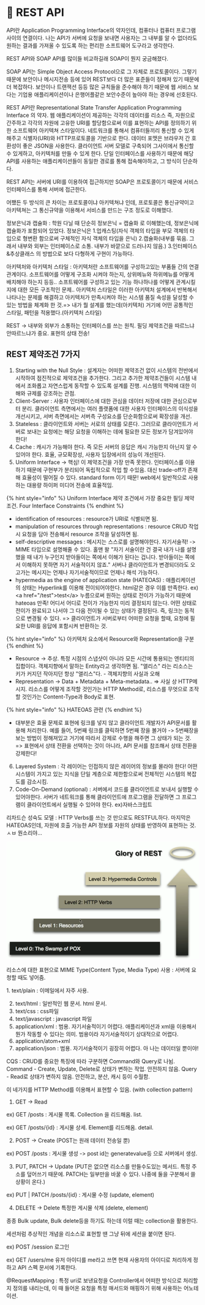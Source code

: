 # 🥑 REST API

API란 Application Programming Interface의 약자인데, 컴퓨터나 컴퓨터 프로그램 사이의 연결이다. 나는 API가 서버에 요청을 보내면 사용자는 그 내부를 알 수 없더라도 원하는 결과를 가져올 수 있도록 하는 편리한 소프트웨어  도구라고 생각한다.&#x20;

REST API와 SOAP API를 많이들 비교하길래 SOAP이 뭔지 궁금해졌다.&#x20;

&#x20;SOAP API는 Simple Object Access Protocol으로 그 자체로 프로토콜이다. 그렇기 때문에 보안이나 메시지전송 등에 있어 REST보다 더 많은 표준들이 정해져 있기 때문에 더 복잡하다. 보안이나 트랜잭션 등등 많은 규칙들을 준수해야 하기 때문에 웹 서비스 보다는 기업용 애플리케이션이나 은행어플같은 보안수준이 높아야 하는 경우에 선호된다.

REST API란 Representational State Transfer Application Programming Interface 의 약자.  웹 애플리케이션이 제공하는 각각의 데이터를 리소스 즉, 자원으로 간주하고 각각의 자원에 고유한 URI를 할당함으로써 이를 표현하는 API를 정의하기 위한 소프트웨어 아키텍쳐 스타일이다. 네트워크를 통해서 컴퓨터들끼리 통신할 수 있게 해주고  식별자(URI)와 HTTP프로토콜을 기반으로 한다. 데이터 포맷은 브라우저 간 호환성이 좋은 JSON을 사용한다. 클라이언트 서버 모델로 구축되어 그사이에서 통신할 수 있게하고, 아키텍처를 만들 수 있게 한다. 단일 인터페이스를 사용하기 때문에 해당 API를 사용하는 애플리케이션들이 동일한 경로를 통해 접속해야하고, 그 방식이 단순하다.

REST API는 서버에 URI를 이용하여 접근하지만 SOAP은 프로토콜이기 때문에 서비스 인터페이스를 통해 서버에 접근한다.

어쨌든 두 방식의 큰 차이는 프로토콜이냐 아키텍쳐냐 인데, 프로토콜은 통신규약이고 아키텍쳐는 그 통신규약을 이용해서 서비스를 만드는 구조 정도로 이해했다.&#x20;

정보은닉과 캡슐화 : 학원 다닐 때 단순히 정보은닉 = 캡슐화 로 이해했는데, 정보은닉에 캡슐화가 포함되어 있었다. 정보은닉은 1.업캐스팅(자식 객체의 타입을 부모 객체의 타입으로 형변환 함으로써 구체적인 자식 객체의 타입을 은닉) 2.캡슐화(내부를 묶음.  그래서 내부와 외부는 인터페이스로 소통. 내부가  바깥으로 드러나지 않음.)   3.인터페이스&추상클래스 의 방법으로 보다 다형하게 구현이 가능하다.

아키텍처와 아키텍처 스타일 : 아키텍처란 소프트웨어를 구성하고있는 부품들 간의 연결관계이다. 소프트웨어를 어떻게 구조화 시켜야 하는지, 상위메뉴와 하위메뉴를 어떻게 배치해야 하는지 등등.. 소프트웨어를 구성하고 있는 기능 하나하나를 어떻게 관계시킬지에 대한 모든 구조적인 문제.. 아키텍처 스타일은 이러한 아키텍처 설계에서 반복해서 나타나는 문제를 해결하고 아키텍처가 만족시켜야 하는 시스템 품질 속성을 달성할 수 있는 방법을 체계화 한 것.=> 내가 뭘 설계를 했는데(아키텍처) 거기에 어떤 공통적인 스타일, 패턴을 적용했다.(아키텍처 스타일)

REST -> 내부와 외부가 소통하는 인터페이스를 쓰는 원칙.  필딩 제약조건을 따르느냐 안따르느냐가 중요. 표현의 상태 전송!

## REST 제약조건 7가지

1. Starting with the Null Style : 설계자는 어떠한 제약조건 없이 시스템의 전반에서 시작하여 점진적으로 제약조건을 추가한다. 그리고 추가한 제약조건들이 시스템 내에서 조화롭고 자연스럽게 동작할 수 있도록 설계를 진행. 시스템의 맥락에 대한 이해와 규제를 강조하는 관점.&#x20;
2. Client-Server : 사용자 인터페이스에 대한 관심을 데이터 저장에 대한 관심으로부터 분리. 클라이언트 측면에서는 여러 플랫폼에 대한 사용자 인터페이스의 이식성을 개선시키고, 서버 측면에서는 서버측 구성요소를 단순화함으로써 확장성을 개선.
3. Stateless : 클라이언트와 서버는 서로의 상태를 모른다. 그러므로 클라이언트가 서버로 보내는 요청에는 해당 요청을 이해하는 데에 필요한 모든 정보가 담겨있어야 한다!
4. Cache : 캐시가 가능해야 한다. 즉 모든 서버의 응답은 캐시 가능한지 아닌지 알 수 있어야 한다. 효율, 규모확장성, 사용자 입장에서의 성능이 개선된다.
5. Uniform Interface → 핵심! 이 제약조건을 가장 만족 못한다. 인터페이스를 이용하기 때문에 구현부가 분리되어 독립적으로 작업 할  수있음. 대신 trade-off가 존재해 효율성이 떨어질 수 있다. standard form 이기 때문! web에서 일반적으로 사용하는 대용량 하이퍼 미디어 전송에 효율적임.

{% hint style="info" %}
Uniform Interface 제약 조건에서 가장 중요한 필딩 제약 조건. Four Interface Constraints
{% endhint %}

* identification of resources : resource가 URI로 식별되면 됨.
* manipulation of resources through representations : resource CRUD 작업시 요청을 담아 전송해서 resource 조작을 달성하면 됨.
* self-descriptive messages : 메시지는 스스로를 설명해야한다. 자기서술적! -> MIME 타입으로 설명해줄 수 있다.  홀맨   왈 "자기 서술이란 건 결국 내가 나를 설명했을 때 내가 누구인지 받아들이는 쪽에서 이해가 된다는 겁니다. 받아들이는 쪽에서 이해하지 못하면 자기 서술적이지 않죠." 서버나 클라이언트가 변경되더라도 오고가는 메시지는 언제나 자기서술적이므로 언제나 해석 가능하다.
* hypermedia as the engine of application state (HATEOAS) : 애플리케이션의 상태는 Hyperlink를 이용해 전이되어야한다. html같은 경우 이를 만족한다. ex)\<a href="/test">test\</a> 누름으로써 원하는 상태로 전이가 가능하기 때문에 hateoas 만족! 어디서 어디로 전이가 가능한지 미리 결정되지 않는다. 어떤 상태로 전이가 완료되고 나서야 그 다음 전이될 수 있는 상태가 결정된다. 즉, 링크는 동적으로 변경될 수 있다. => 클라이언트가 서버로부터 어떠한 요청을  할때, 요청에 필요한 URI를 응답에 포함시켜 반환하는 것.

{% hint style="info" %}
아키텍처 요소에서 Resource와 Representation을 구분
{% endhint %}

* Resource -> 추상. 특정 시점의 스냅샷이 아니라 모든 시간에 통용되는 엔티티의 집합이다. 객체지향에서 말하는 Entity라고 생각하면 됨. "앨리스"  라는 리소스는 키가 커지던 작아지던 항상 "앨리스"다. - 객체지향의 사실과 오해
* Representation -> Data + Metadata + Meta-metadata.. => 사실 상 HTTP메시지. 리소스를 어떻게 조작할 것인가는 HTTP Method로, 리소스를 무엇으로 조작할 것인가는 Content-Type과 Body로 표현.

{% hint style="info" %}
HATEOAS 관련
{% endhint %}

* 대부분은 효율 문제로 표현에 링크를 넣지 않고 클라이언트 개발자가 API문서를 활용해 처리한다. 예를 들어, 5번째 링크를 클릭하면 5번째 장을 볼거야  -> 5번째장을 보는 방법이 정해져있고 거기에 따라서 강제로 수행을 해주면 그 상태가 되는 것. => 표현에서 상태 전환을 선택하는 것이 아니라, API 문서를 참조해서 상태 전환을 강제한다!

6. Layered System : 각 레이어는 인접하지 않은 레이어의 정보를 몰라야 한다! 어떤 시스템이 가지고 있는 지식을 단일 계층으로 제한함으로써 전체적인 시스템의 복잡도를 감소시킴.
7. Code-On-Demand (optional) : 서버에서 코드를 클라이언트로 보내서 실행할 수 있어야한다. 서버가 네트워크를 통해 클라이언트에 프로그램을 전달하면 그 프로그램이 클라이언트에서 실행될 수 있어야 한다. ex)자바스크립트

리차드슨 성숙도 모델 : HTTP Verbs를 쓰는 것 만으로도 RESTFUL하다. 마지막은 HATEOAS인데, 자원에 호출 가능한 API 정보를 자원의 상태를 반영하여 표현하는 것. ㅅㅂ 뭔소리야...

![](<.gitbook/assets/image (3).png>)

리소스에 대한 표현으로 MIME Type(Content Type, Media Type) 사용 : 서버에 요청할 때도 넣어줌.

&#x20;1\. text/plain : 이메일에서 자주 사용.&#x20;

2. text/html : 일반적인 웹 문서. html 문서.
3. text/css : css파일
4. text/javascript : javascript 파일
5. application/xml : 범용. 자기서술적이기 어렵다. 애플리케이션과 xml을 이용해서 뭔가 작동할 수 있다는 의미. 범용이라 자기서술적이기 상대적으로 어렵다.
6. application/atom+xml&#x20;
7. application/json : 범용. 자기서술적이기 굉장히 어렵다. 아 나는 데이터일 뿐이야!

CQS : CRUD를 중요한 특징에 따라 구분하면 Command와 Query로 나뉨. Command - Create, Update, Delete로 상태가 변하는 작업. 안전하지 않음. Query - Read로 상태가 변하지 않음. 안전하고, 분산, 캐시 등이 수월함.

이 네가지를 HTTP Method를 이용해서 표현할 수 있음. (with collection pattern)

1. GET -> Read

ex) GET /posts : 게시물 목록. Collection 을 리드해옴. list.

ex) GET /posts/{id} : 게시물 상세. Element를 리드해옴. detail.

2. POST -> Create (POST는 원래 데이터 전송일 뿐)

ex) POST /posts : 게시물 생성 -> post id는 generatevalue등 으로 서버에서 생성.

3. PUT, PATCH -> Update (PUT은 없으면 리소스를 만들수도있는 메서드. 특정 주소를 덮어쓰기 때문에. PATCH는 일부만을 바꿀 수 있다. 나중에 둘을 구분해서 쓸 상황이 온다.)

ex) PUT | PATCH /posts/{id} : 게시물 수정 (update, element)

4. DELETE -> Delete 특정한 게시물 삭제 (delete, element)

종종 Bulk update, Bulk delete등을 하기도 하는데 이럴 때는 collection을 활용한다.

세션처럼 추상적인 개념을 리소스로 표현할 땐 그냥 뒤에 세션을 붙이면 된다.

ex) POST /session 로그인&#x20;

ex) GET /users/me 유저 아이디를 me라고 쓰면 현재 사용자의 아이디로 처리하게 정하고 API 스펙 문서에 기록한다.

&#x20;@RequestMapping : 특정 uri로 보낸요청을 Controller에서 어떠한 방식으로 처리할지 정의를 내리는데, 이 때 들어온 요청을 특정 매서드와 매핑하기 위해 사용하는 어노테이션.

